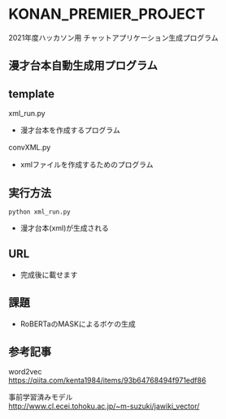 # KONAN_PREMIER_PROJECT

2021年度ハッカソン用
チャットアプリケーション生成プログラム

## 漫才台本自動生成用プログラム  

## template
xml_run.py  
- 漫才台本を作成するプログラム  

convXML.py　　
- xmlファイルを作成するためのプログラム

## 実行方法

```
python xml_run.py
```

- 漫才台本(xml)が生成される

## URL
- 完成後に載せます

## 課題
- RoBERTaのMASKによるボケの生成

## 参考記事

word2vec  
https://qiita.com/kenta1984/items/93b64768494f971edf86

事前学習済みモデル  
http://www.cl.ecei.tohoku.ac.jp/~m-suzuki/jawiki_vector/
